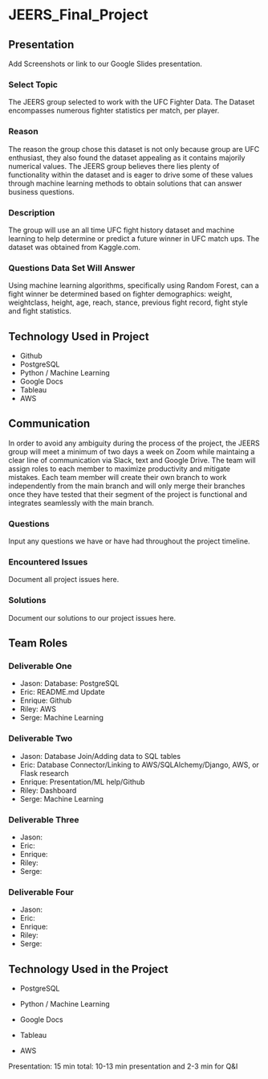# JEERS_Final_Project



## Presentation

Add Screenshots or link to our Google Slides presentation.

### Select Topic

The JEERS group selected to work with the UFC Fighter Data. The Dataset encompasses numerous fighter statistics per match, per player.

### Reason

The reason the group chose this dataset is not only because group are UFC enthusiast, they also found the dataset appealing as it contains majorily numerical values. The JEERS group believes there lies plenty of functionality within the dataset and is eager to drive some of these values through machine learning methods to obtain solutions that can answer business questions.
 
### Description

The group will use an all time UFC fight history dataset and machine learning to help determine or predict a future winner in UFC match ups. The dataset was obtained from Kaggle.com.

### Questions Data Set Will Answer

Using machine learning algorithms, specifically using Random Forest, can a fight winner be determined based on fighter demographics: weight, weightclass, height, age, reach, stance, previous fight record, fight style and fight statistics.


## Technology Used in Project

- Github
- PostgreSQL
- Python / Machine Learning
- Google Docs
- Tableau
- AWS

## Communication

In order to avoid any ambiguity during the process of the project, the JEERS group will meet a minimum of two days a week on Zoom while maintaing a clear line of communication via Slack, text and Google Drive. 
The team will assign roles to each member to maximize productivity and mitigate mistakes. Each team member will create their own branch to work independently from the main branch and will only merge their branches once they have tested that their segment of the project is functional and integrates seamlessly with the main branch.

### Questions

Input any questions we have or have had throughout the project timeline.

### Encountered Issues

Document all project issues here.

### Solutions

Document our solutions to our project issues here.

## Team Roles

### Deliverable One

- Jason: Database: PostgreSQL
- Eric: README.md Update  
- Enrique: Github  
- Riley: AWS  
- Serge: Machine Learning  

### Deliverable Two

- Jason: Database Join/Adding data to SQL tables  
- Eric:  Database Connector/Linking to AWS/SQLAlchemy/Django, AWS, or Flask research
- Enrique:  Presentation/ML help/Github
- Riley:  Dashboard
- Serge:  Machine Learning 

### Deliverable Three

- Jason:  
- Eric:  
- Enrique:  
- Riley:  
- Serge:  

### Deliverable Four

- Jason:  
- Eric:  
- Enrique:  
- Riley:  
- Serge:  

## Technology Used in the Project

- PostgreSQL

- Python / Machine Learning

- Google Docs

- Tableau

- AWS

Presentation: 15 min total: 10-13 min presentation and 2-3 min for Q&I
